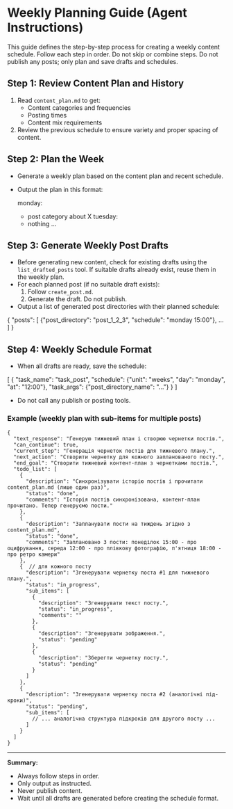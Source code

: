 # Weekly Planning Guide (Agent Instructions)

This guide defines the step-by-step process for creating a weekly content schedule. Follow each step in order. Do not skip or combine steps. Do not publish any posts; only plan and save drafts and schedules.

## Step 1: Review Content Plan and History

1. Read `content_plan.md` to get:
   - Content categories and frequencies
   - Posting times
   - Content mix requirements
2. Review the previous schedule to ensure variety and proper spacing of content.

## Step 2: Plan the Week

- Generate a weekly plan based on the content plan and recent schedule.
- Output the plan in this format:

  monday:
    - post category about X
  tuesday:
    - nothing
  ...

## Step 3: Generate Weekly Post Drafts

- Before generating new content, check for existing drafts using the `list_drafted_posts` tool. If suitable drafts already exist, reuse them in the weekly plan.
- For each planned post (if no suitable draft exists):
  1. Follow `create_post.md`.
  2. Generate the draft. Do not publish.
- Output a list of generated post directories with their planned schedule:

{
  "posts": [
    {"post_directory": "post_1_2_3", "schedule": "monday 15:00"},
    ...
  ]
}

## Step 4: Weekly Schedule Format

- When all drafts are ready, save the schedule:

[
  {
    "task_name": "task_post",
    "schedule": {"unit": "weeks", "day": "monday", "at": "12:00"},
    "task_args": {"post_directory_name": "..."}
  }
]

- Do not call any publish or posting tools.

### Example (weekly plan with sub-items for multiple posts)
```
{
  "text_response": "Генерую тижневий план і створюю чернетки постів.",
  "can_continue": true,
  "current_step": "Генерація чернеток постів для тижневого плану.",
  "next_action": "Створити чернетку для кожного запланованого посту.",
  "end_goal": "Створити тижневий контент-план з чернетками постів.",
  "todo_list": [
    {
      "description": "Синхронізувати історію постів і прочитати content_plan.md (лише один раз)",
      "status": "done",
      "comments": "Історія постів синхронізована, контент-план прочитано. Тепер генеруємо пости."
    },
    {
      "description": "Запланувати пости на тиждень згідно з content_plan.md",
      "status": "done", 
      "comments": "Заплановано 3 пости: понеділок 15:00 - про оцифрування, середа 12:00 - про плівкову фотографію, п'ятниця 18:00 - про ретро камери"
    },
    {  // для кожного посту
      "description": "Згенерувати чернетку поста #1 для тижневого плану.",
      "status": "in_progress",
      "sub_items": [
        {
          "description": "Згенерувати текст посту.",
          "status": "in_progress",
          "comments": ""
        },
        {
          "description": "Згенерувати зображення.",
          "status": "pending"
        },
        {
          "description": "Зберегти чернетку посту.",
          "status": "pending"
        }
      ]
    },
    {
      "description": "Згенерувати чернетку поста #2 (аналогічні під-кроки)",
      "status": "pending",
      "sub_items": [
        // ... аналогічна структура підкроків для другого посту ...
      ]
    }
  ]
}
```

---

**Summary:**
- Always follow steps in order.
- Only output as instructed.
- Never publish content.
- Wait until all drafts are generated before creating the schedule format.
